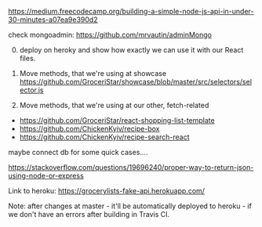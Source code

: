 https://medium.freecodecamp.org/building-a-simple-node-js-api-in-under-30-minutes-a07ea9e390d2


check mongoadmin: https://github.com/mrvautin/adminMongo


0. deploy on heroky and show how exactly we can use it with our React files.

1. Move methods, that we're using at showcase
https://github.com/GroceriStar/showcase/blob/master/src/selectors/selector.js

2. Move methods, that we're using at our other, fetch-related
- https://github.com/GroceriStar/react-shopping-list-template
- https://github.com/ChickenKyiv/recipe-box
- https://github.com/ChickenKyiv/recipe-search-react

maybe connect db for some quick cases....

https://stackoverflow.com/questions/19696240/proper-way-to-return-json-using-node-or-express

Link to heroku: https://grocerylists-fake-api.herokuapp.com/

Note: after changes at master - it'll be automatically deployed to heroku - if we don't have an errors after building in Travis CI.
